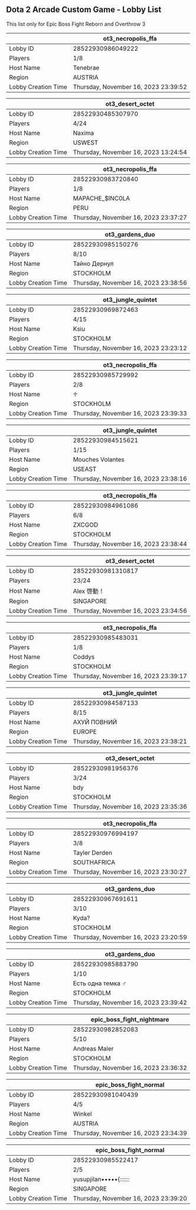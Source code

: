 ## Dota 2 Arcade Custom Game - Lobby List

This list only for Epic Boss Fight Reborn and Overthrow 3

|  | ot3_necropolis_ffa |
| ------ | ------ |
| Lobby ID | 28522930986049222 |
| Players | 1/8 |
| Host Name | Tenebrae |
| Region | AUSTRIA |
| Lobby Creation Time | Thursday, November 16, 2023 23:39:52 |


|  | ot3_desert_octet |
| ------ | ------ |
| Lobby ID | 28522930485307970 |
| Players | 4/24 |
| Host Name | Naxima |
| Region | USWEST |
| Lobby Creation Time | Thursday, November 16, 2023 13:24:54 |


|  | ot3_necropolis_ffa |
| ------ | ------ |
| Lobby ID | 28522930983720840 |
| Players | 1/8 |
| Host Name | MAPACHE_$INC0LA |
| Region | PERU |
| Lobby Creation Time | Thursday, November 16, 2023 23:37:27 |


|  | ot3_gardens_duo |
| ------ | ------ |
| Lobby ID | 28522930985150276 |
| Players | 8/10 |
| Host Name | Тайно Дернул |
| Region | STOCKHOLM |
| Lobby Creation Time | Thursday, November 16, 2023 23:38:56 |


|  | ot3_jungle_quintet |
| ------ | ------ |
| Lobby ID | 28522930969872463 |
| Players | 4/15 |
| Host Name | Ksiu |
| Region | STOCKHOLM |
| Lobby Creation Time | Thursday, November 16, 2023 23:23:12 |


|  | ot3_necropolis_ffa |
| ------ | ------ |
| Lobby ID | 28522930985729992 |
| Players | 2/8 |
| Host Name | ♱ |
| Region | STOCKHOLM |
| Lobby Creation Time | Thursday, November 16, 2023 23:39:33 |


|  | ot3_jungle_quintet |
| ------ | ------ |
| Lobby ID | 28522930984515621 |
| Players | 1/15 |
| Host Name | Mouches Volantes |
| Region | USEAST |
| Lobby Creation Time | Thursday, November 16, 2023 23:38:16 |


|  | ot3_necropolis_ffa |
| ------ | ------ |
| Lobby ID | 28522930984961086 |
| Players | 6/8 |
| Host Name | ZXCGOD |
| Region | STOCKHOLM |
| Lobby Creation Time | Thursday, November 16, 2023 23:38:44 |


|  | ot3_desert_octet |
| ------ | ------ |
| Lobby ID | 28522930981310817 |
| Players | 23/24 |
| Host Name | Alex 啓動！ |
| Region | SINGAPORE |
| Lobby Creation Time | Thursday, November 16, 2023 23:34:56 |


|  | ot3_necropolis_ffa |
| ------ | ------ |
| Lobby ID | 28522930985483031 |
| Players | 1/8 |
| Host Name | Coddys |
| Region | STOCKHOLM |
| Lobby Creation Time | Thursday, November 16, 2023 23:39:17 |


|  | ot3_jungle_quintet |
| ------ | ------ |
| Lobby ID | 28522930984587133 |
| Players | 8/15 |
| Host Name | АХУЙ ПОВНИЙ |
| Region | EUROPE |
| Lobby Creation Time | Thursday, November 16, 2023 23:38:21 |


|  | ot3_desert_octet |
| ------ | ------ |
| Lobby ID | 28522930981956376 |
| Players | 3/24 |
| Host Name | bdy |
| Region | STOCKHOLM |
| Lobby Creation Time | Thursday, November 16, 2023 23:35:36 |


|  | ot3_necropolis_ffa |
| ------ | ------ |
| Lobby ID | 28522930976994197 |
| Players | 3/8 |
| Host Name | Tayler Derden |
| Region | SOUTHAFRICA |
| Lobby Creation Time | Thursday, November 16, 2023 23:30:27 |


|  | ot3_gardens_duo |
| ------ | ------ |
| Lobby ID | 28522930967691611 |
| Players | 3/10 |
| Host Name | Kyda? |
| Region | STOCKHOLM |
| Lobby Creation Time | Thursday, November 16, 2023 23:20:59 |


|  | ot3_gardens_duo |
| ------ | ------ |
| Lobby ID | 28522930985883790 |
| Players | 1/10 |
| Host Name | Есть одна темка ♂ |
| Region | STOCKHOLM |
| Lobby Creation Time | Thursday, November 16, 2023 23:39:42 |


|  | epic_boss_fight_nightmare |
| ------ | ------ |
| Lobby ID | 28522930982852083 |
| Players | 5/10 |
| Host Name | Andreas Maler |
| Region | STOCKHOLM |
| Lobby Creation Time | Thursday, November 16, 2023 23:36:32 |


|  | epic_boss_fight_normal |
| ------ | ------ |
| Lobby ID | 28522930981040439 |
| Players | 4/5 |
| Host Name | Winkel |
| Region | AUSTRIA |
| Lobby Creation Time | Thursday, November 16, 2023 23:34:39 |


|  | epic_boss_fight_normal |
| ------ | ------ |
| Lobby ID | 28522930985522417 |
| Players | 2/5 |
| Host Name | yusupjilan•••••{:::::: |
| Region | SINGAPORE |
| Lobby Creation Time | Thursday, November 16, 2023 23:39:20 |


